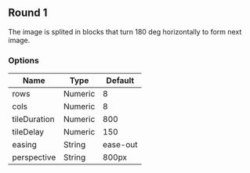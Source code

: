 ---
---

## Round 1

The image is splited in blocks that turn 180 deg horizontally to form next image.

### Options

| Name | Type | Default |
|------|------|---------|
| rows | Numeric | 8 |
| cols | Numeric | 8 |
| tileDuration | Numeric | 800 |
| tileDelay | Numeric | 150 |
| easing | String | ease-out |
| perspective | String | 800px |
